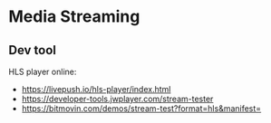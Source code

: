 # Media Streaming

## Dev tool

HLS player online:

- <https://livepush.io/hls-player/index.html>
- <https://developer-tools.jwplayer.com/stream-tester>
- <https://bitmovin.com/demos/stream-test?format=hls&manifest=>
